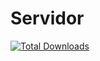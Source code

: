 # Servidor

[![Total Downloads](https://poser.pugx.org/phpunit/phpunit/downloads)](https://packagist.org/packages/phpunit/phpunit)
